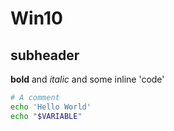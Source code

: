 # Win10

## subheader

**bold** and *italic* and some inline 'code'
```bash
# A comment
echo 'Hello World'
echo "$VARIABLE"
```
